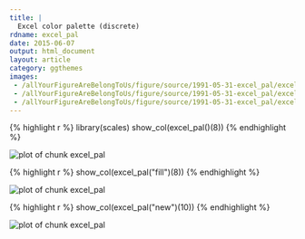 ```yaml
---
title: |
  Excel color palette (discrete)
rdname: excel_pal
date: 2015-06-07
output: html_document
layout: article
category: ggthemes
images:
 - /allYourFigureAreBelongToUs/figure/source/1991-05-31-excel_pal/excel_pal-1.png
 - /allYourFigureAreBelongToUs/figure/source/1991-05-31-excel_pal/excel_pal-2.png
 - /allYourFigureAreBelongToUs/figure/source/1991-05-31-excel_pal/excel_pal-3.png
---
```





{% highlight r %}
library(scales)
show_col(excel_pal()(8))
{% endhighlight %}

![plot of chunk excel_pal](/allYourFigureAreBelongToUs/figure/source/1991-05-31-excel_pal/excel_pal-1.png) 

{% highlight r %}
show_col(excel_pal("fill")(8))
{% endhighlight %}

![plot of chunk excel_pal](/allYourFigureAreBelongToUs/figure/source/1991-05-31-excel_pal/excel_pal-2.png) 

{% highlight r %}
show_col(excel_pal("new")(10))
{% endhighlight %}

![plot of chunk excel_pal](/allYourFigureAreBelongToUs/figure/source/1991-05-31-excel_pal/excel_pal-3.png) 